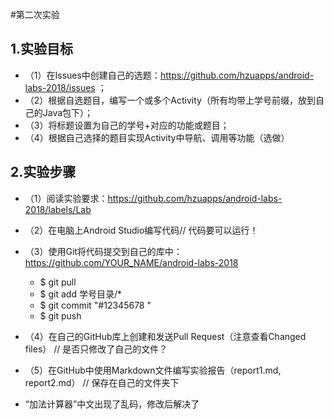 #第二次实验
 
 ## 1.实验目标
 
 * （1）在Issues中创建自己的选题：https://github.com/hzuapps/android-labs-2018/issues ；
 * （2）根据自选题目，编写一个或多个Activity（所有均带上学号前缀，放到自己的Java包下）；
 * （3）将标题设置为自己的学号+对应的功能或题目；
 * （4）根据自己选择的题目实现Activity中导航、调用等功能（选做）
 
 ## 2.实验步骤
 * （1）阅读实验要求：https://github.com/hzuapps/android-labs-2018/labels/Lab
 * （2）在电脑上Android Studio编写代码// 代码要可以运行！
 * （3）使用Git将代码提交到自己的库中：https://github.com/YOUR_NAME/android-labs-2018
   *  $ git pull
   *  $ git add 学号目录/* 
   *  $ git commit "#12345678 "
   *  $ git push
*  （4）在自己的GitHub库上创建和发送Pull Request（注意查看Changed files）
        // 是否只修改了自己的文件？
 * （5）在GitHub中使用Markdown文件编写实验报告（report1.md, report2.md）
       // 保存在自己的文件夹下
 
 
 *  “加法计算器”中文出现了乱码，修改后解决了
